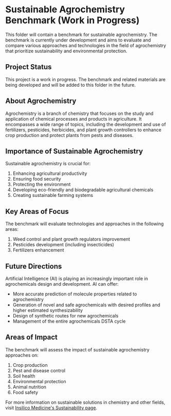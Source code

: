 # Sustainable Agrochemistry Benchmark (Work in Progress)

This folder will contain a benchmark for sustainable agrochemistry. The benchmark is currently under development and aims to evaluate and compare various approaches and technologies in the field of agrochemistry that prioritize sustainability and environmental protection.

## Project Status

This project is a work in progress. The benchmark and related materials are being developed and will be added to this folder in the future.

## About Agrochemistry

Agrochemistry is a branch of chemistry that focuses on the study and application of chemical processes and products in agriculture. It encompasses a wide range of topics, including the development and use of fertilizers, pesticides, herbicides, and plant growth controllers to enhance crop production and protect plants from pests and diseases.

## Importance of Sustainable Agrochemistry

Sustainable agrochemistry is crucial for:

1. Enhancing agricultural productivity
2. Ensuring food security
3. Protecting the environment
4. Developing eco-friendly and biodegradable agricultural chemicals
5. Creating sustainable farming systems

## Key Areas of Focus

The benchmark will evaluate technologies and approaches in the following areas:

1. Weed control and plant growth regulators improvement
2. Pesticides development (including insecticides)
3. Fertilizers enhancement

## Future Directions

Artificial Intelligence (AI) is playing an increasingly important role in agrochemicals design and development. AI can offer:

- More accurate prediction of molecule properties related to agrochemistry
- Generation of novel and safe agrochemicals with desired profiles and higher estimated synthesizability
- Design of synthetic routes for new agrochemicals
- Management of the entire agrochemicals DSTA cycle

## Areas of Impact

The benchmark will assess the impact of sustainable agrochemistry approaches on:

1. Crop production
2. Pest and disease control
3. Soil health
4. Environmental protection
5. Animal nutrition
6. Food safety

For more information on sustainable solutions in chemistry and other fields, visit [Insilico Medicine's Sustainability page](https://insilico.com/sustainability#rec769184977).